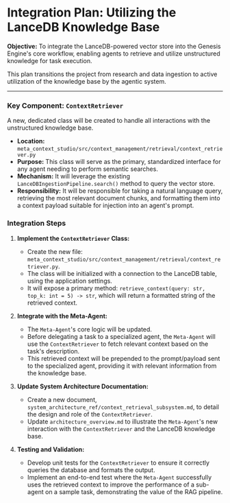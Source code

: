 # Integration Plan: Utilizing the LanceDB Knowledge Base

**Objective:** To integrate the LanceDB-powered vector store into the Genesis Engine's core workflow, enabling agents to retrieve and utilize unstructured knowledge for task execution.

This plan transitions the project from research and data ingestion to active utilization of the knowledge base by the agentic system.

---

### Key Component: `ContextRetriever`

A new, dedicated class will be created to handle all interactions with the unstructured knowledge base.

-   **Location:** `meta_context_studio/src/context_management/retrieval/context_retriever.py`
-   **Purpose:** This class will serve as the primary, standardized interface for any agent needing to perform semantic searches.
-   **Mechanism:** It will leverage the existing `LanceDBIngestionPipeline.search()` method to query the vector store.
-   **Responsibility:** It will be responsible for taking a natural language query, retrieving the most relevant document chunks, and formatting them into a context payload suitable for injection into an agent's prompt.

### Integration Steps

1.  **Implement the `ContextRetriever` Class:**
    -   Create the new file: `meta_context_studio/src/context_management/retrieval/context_retriever.py`.
    -   The class will be initialized with a connection to the LanceDB table, using the application settings.
    -   It will expose a primary method: `retrieve_context(query: str, top_k: int = 5) -> str`, which will return a formatted string of the retrieved context.

2.  **Integrate with the Meta-Agent:**
    -   The `Meta-Agent`'s core logic will be updated.
    -   Before delegating a task to a specialized agent, the `Meta-Agent` will use the `ContextRetriever` to fetch relevant context based on the task's description.
    -   This retrieved context will be prepended to the prompt/payload sent to the specialized agent, providing it with relevant information from the knowledge base.

3.  **Update System Architecture Documentation:**
    -   Create a new document, `system_architecture_ref/context_retrieval_subsystem.md`, to detail the design and role of the `ContextRetriever`.
    -   Update `architecture_overview.md` to illustrate the `Meta-Agent`'s new interaction with the `ContextRetriever` and the LanceDB knowledge base.

4.  **Testing and Validation:**
    -   Develop unit tests for the `ContextRetriever` to ensure it correctly queries the database and formats the output.
    -   Implement an end-to-end test where the `Meta-Agent` successfully uses the retrieved context to improve the performance of a sub-agent on a sample task, demonstrating the value of the RAG pipeline.
